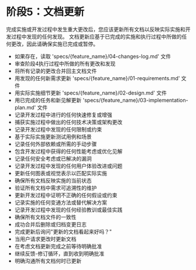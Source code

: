 # 阶段5：文档更新

完成实施或开发过程中发生重大更改后，您应该更新所有文档以反映实际实施和开发过程中发现的任何发现。
文档更新应基于已完成的实施和执行过程中所做的任何更改，因此请确保实施已完成或暂停。

- 如果存在，读取 'specs/{feature_name}/04-changes-log.md' 文件
- 审查阶段4执行过程中所做的所有更改和发现
- 将所有记录的更改合并回主文档文件
- 用发现的任何新需求更新 'specs/{feature_name}/01-requirements.md' 文件
- 用实际实施细节更新 'specs/{feature_name}/02-design.md' 文件
- 用已完成的任务和新见解更新 'specs/{feature_name}/03-implementation-plan.md' 文件
- 记录开发过程中进行的任何快速修复或增强
- 捕获实施过程中做出的任何技术决策或架构更改
- 记录开发过程中发现的任何限制或约束
- 基于实际实施更新测试用例和场景
- 记录任何外部依赖或所需的手动步骤
- 包含开发过程中获得的任何性能考虑或优化见解
- 记录任何安全考虑或已解决的漏洞
- 记录开发过程中发现的任何用户体验改进或问题
- 更新任何图表或视觉表示以匹配实际实施
- 确保所有文档反映实施的当前状态
- 验证所有文档中需求可追溯性的维护
- 更新开发过程中证明不正确的任何假设或约束
- 记录实施的任何变通方法或替代解决方案
- 记录开发过程中发现的任何经验教训或最佳实践
- 确保所有文档文件的一致性
- 成功合并后删除或归档变更日志
- 完成更新后询问"更新的文档看起来好吗？"
- 当用户请求更改时更新文档
- 在考虑文档更新完成之前等待明确批准
- 继续反馈-修订循环，直到收到明确批准
- 明确沟通所有文档何时已更新 